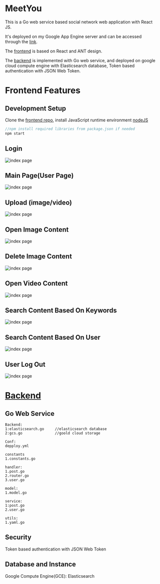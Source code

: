 



# MeetYou	

This is a Go web service based social network web application with React JS.

It's deployed on my Google App Engine server and can be accessed through the [link](http://35.192.53.45:9200).

The [frontend](MeetYou-web-frontend) is based on React and ANT design.

The [backend](MeetYou-backend) is implemented with Go web service, and deployed on google cloud compute engine with Elasticsearch database, Token based authentication with JSON Web Token.

# Frontend Features

## Development Setup

Clone the [frontend repo](MeetYou-web-frontend), install JavaScript runtime environment [nodeJS](https://nodejs.org/en/)

```java
//npm install required libraries from package.json if needed
npm start
```

## Login

![index page](demo_image/login.png)

## Main Page(User Page)

![index page](demo_image/mainpage.jpg)

## Upload (image/video)

![index page](demo_image/uploadpost.jpg)

## Open Image Content

![index page](demo_image/imagecontent.jpg)

## Delete Image Content

![index page](demo_image/deletepage.jpg)

## Open Video Content

![index page](demo_image/videocontent.jpg)



## Search Content Based On Keywords 

![index page](demo_image/keywordsearch.jpg)

## Search Content Based On User 

![index page](demo_image/usersearch.jpg)

## User Log Out

![index page](demo_image/logout.jpg)



# [Backend](MeetYou-backend)

## Go Web Service 

```
Backend:
1:elasticsearch.go     //elasticsearch database
2:gcs.go               //goold cloud storage
```

```
Conf:
depploy.yml
```

```
constants
1.constants.go
```

```
handler:
1.post.go
2.router.go
3.user.go
```

```
model:
1.model.go
```

```
service:
1:post.go
2.user.go
```

```
utils:
1.yaml.go
```



## Security

Token based authentication with JSON Web Token

## Database and Instance

Google Compute Engine(GCE):  Elasticsearch